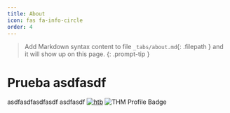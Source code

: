 ```yaml
---
title: About
icon: fas fa-info-circle
order: 4
---
```


> Add Markdown syntax content to file `_tabs/about.md`{: .filepath } and it will show up on this page.
{: .prompt-tip }


# Prueba asdfasdf

asdfasdfasdfasdf
asdfasdf
[ ![htb](https://www.hackthebox.eu/badge/image/854155)](https://www.hackthebox.eu/home/users/profile/854155)
<img src="https://tryhackme-badges.s3.amazonaws.com/luckyStr1ke.png" alt="THM Profile Badge" />
